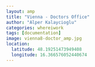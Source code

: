 ```yaml
---
layout: amp
title: "Vienna - Doctors Office"
author: "Alper Kalaycioglu"
categories: whereiwork
tags: [documentation]
image: vienna8-doctor_amp.jpg
location:
  latitude: 48.19251473949408
  longitude: 16.366576052440674
---
```

